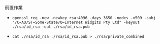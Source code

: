 前置作業
- ```openssl req -new -newkey rsa:4096 -days 3650 -nodes -x509 -subj "/C=AU/ST=Some-State/O=Internet Widgits Pty Ltd" -keyout ./rsa/id_rsa -out ./rsa/id_rsa.pub```

- ```cat ./rsa/id_rsa ./rsa/id_rsa.pub > ./rsa/private_combined```


